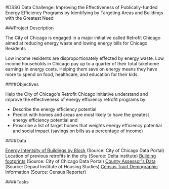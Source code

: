 #DSSG Data Challenge: Improving the Effectiveness of Publically-funded Energy Efficiency Programs by Identifying by Targeting Areas and Buildings with the Greatest Need

###Project Description

The City of Chicago is engaged in a major initiative called Retrofit Chicago aimed at reducing energy waste and lowing energy bills for Chicago Residents

Low income residents are disproportionately effected by energy waste. Low income households in Chicago pay up to a quarter of their total takehome earnings in energy costs. Helping them save on energy means they have more to spend on food, healthcare, and education for their kids.

####Objectives

Help the City of Chicago's Retrofit Chicago initiative understand and improve the effectiveness of energy efficiency retrofit programs by:

- Describe the energy efficiency potential
- Predict with homes and areas are most likely to have the greatest energy efficiency potential and 
- Proscribe a list of target homes that weights energy efficiency potential and social impact (savings on bills as a percentage of income)


####Data

[Energy Intentsity of Buildings by Block](https://data.cityofchicago.org/Environment-Sustainable-Development/Energy-Usage-2010/8yq3-m6wp) (Source: City of Chicago Data Portal)
Location of previous retrofits in the city (Source: Delta institute)
[Building footprints](https://data.cityofchicago.org/Buildings/Building-Footprints/qv97-3bvb) (Source: City of Chicago Data Portal)
[County Assessor's Data]() (Source: Depaul Institute of Housing Studies)
[Census Tract Demographic](http://censusreporter.org/) Information (Source: Census Reporter)

####Tasks

